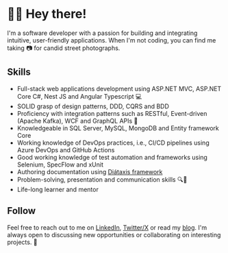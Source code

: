# 🙋‍♂️ Hey there!

I'm a software developer with a passion for building and integrating intuitive, user-friendly applications. When I'm not coding, you can find me taking 📷 for candid street photographs.

## Skills

- Full-stack web applications development using ASP.NET MVC, ASP.NET Core C#, Nest JS and Angular Typescript 💻
- SOLID grasp of design patterns, DDD, CQRS and BDD
- Proficiency with integration patterns such as RESTful, Event-driven (Apache Kafka), WCF and GraphQL APIs 🚀
- Knowledgeable in SQL Server, MySQL, MongoDB and Entity framework Core
- Working knowledge of DevOps practices, i.e., CI/CD pipelines using Azure DevOps and GitHub Actions
- Good working knowledge of test automation and frameworks using Selenium, SpecFlow and xUnit
- Authoring documentation using [Diátaxis framework](https://diataxis.fr)
- Problem-solving, presentation and communication skills 🔍💬
- Life-long learner and mentor

## Follow

Feel free to reach out to me on [LinkedIn](https://www.linkedin.com/in/lhar-gil/), [Twitter/X](https://x.com) or read my [blog](https://lhargil.com/author/lhar/). I'm always open to discussing new opportunities or collaborating on interesting projects. 🤝
